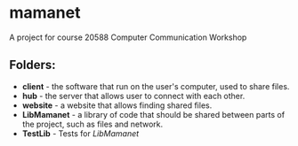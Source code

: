 # mamanet

A project for course 20588 Computer Communication Workshop


## Folders:

* **client** - the software that run on the user's computer, used to share files.
* **hub** - the server that allows user to connect with each other.
* **website** - a website that allows finding shared files.
* **LibMamanet** - a library of code that should be shared between parts of the project, such as files and network.
* **TestLib** - Tests for *LibMamanet*
